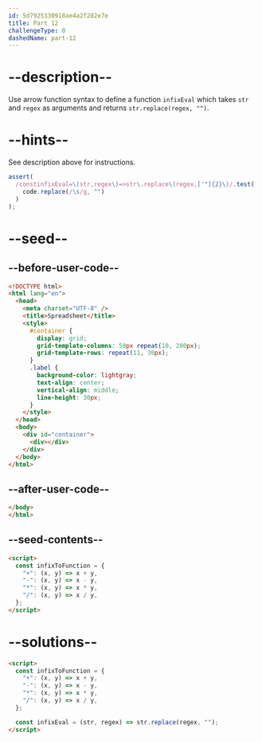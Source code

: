 ```yaml
---
id: 5d7925330918ae4a2f282e7e
title: Part 12
challengeType: 0
dashedName: part-12
---
```


# --description--

Use arrow function syntax to define a function `infixEval` which takes `str` and `regex` as arguments and returns `str.replace(regex, "")`.

# --hints--

See description above for instructions.

```js
assert(
  /constinfixEval=\(str,regex\)=>str\.replace\(regex,['"]{2}\)/.test(
    code.replace(/\s/g, "")
  )
);
```

# --seed--

## --before-user-code--

```html
<!DOCTYPE html>
<html lang="en">
  <head>
    <meta charset="UTF-8" />
    <title>Spreadsheet</title>
    <style>
      #container {
        display: grid;
        grid-template-columns: 50px repeat(10, 200px);
        grid-template-rows: repeat(11, 30px);
      }
      .label {
        background-color: lightgray;
        text-align: center;
        vertical-align: middle;
        line-height: 30px;
      }
    </style>
  </head>
  <body>
    <div id="container">
      <div></div>
    </div>
  </body>
</html>
```

## --after-user-code--

```html
</body>
</html>
```

## --seed-contents--

```html
<script>
  const infixToFunction = {
    "+": (x, y) => x + y,
    "-": (x, y) => x - y,
    "*": (x, y) => x * y,
    "/": (x, y) => x / y,
  };
</script>
```

# --solutions--

```html
<script>
  const infixToFunction = {
    "+": (x, y) => x + y,
    "-": (x, y) => x - y,
    "*": (x, y) => x * y,
    "/": (x, y) => x / y,
  };

  const infixEval = (str, regex) => str.replace(regex, "");
</script>
```
